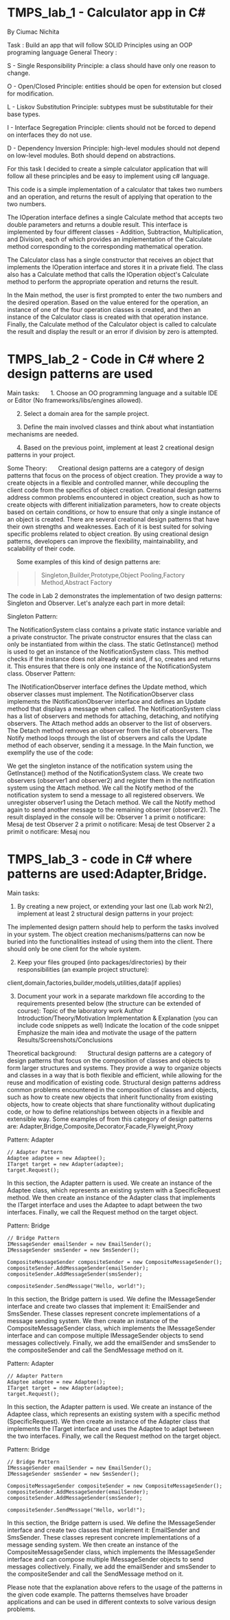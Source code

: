 # TMPS_lab_1 - Calculator app in C#
By Ciumac Nichita

Task : Build an app that will follow SOLID Principles using an OOP programing language
General Theory :

S - Single Responsibility Principle: a class should have only one reason to change.

O - Open/Closed Principle: entities should be open for extension but closed for modification.

L - Liskov Substitution Principle: subtypes must be substitutable for their base types.

I - Interface Segregation Principle: clients should not be forced to depend on interfaces they do not use.

D - Dependency Inversion Principle: high-level modules should not depend on low-level modules. Both should depend on abstractions.

For this task I decided to create a simple calculator application that will follow all these principles and be easy to implement using c# language.

This code is a simple implementation of a calculator that takes two numbers and an operation, and returns the result of applying that operation to the two numbers.

The IOperation interface defines a single Calculate method that accepts two double parameters and returns a double result. This interface is implemented by four different classes - Addition, Subtraction, Multiplication, and Division, each of which provides an implementation of the Calculate method corresponding to the corresponding mathematical operation.

The Calculator class has a single constructor that receives an object that implements the IOperation interface and stores it in a private field. The class also has a Calculate method that calls the IOperation object's Calculate method to perform the appropriate operation and returns the result.

In the Main method, the user is first prompted to enter the two numbers and the desired operation. Based on the value entered for the operation, an instance of one of the four operation classes is created, and then an instance of the Calculator class is created with that operation instance. Finally, the Calculate method of the Calculator object is called to calculate the result and display the result or an error if division by zero is attempted.


# TMPS_lab_2 - Code in C# where 2 design patterns are used
Main tasks:
    1. Choose an OO programming language and a suitable IDE or Editor (No frameworks/libs/engines allowed).

    2. Select a domain area for the sample project.

    3. Define the main involved classes and think about what instantiation mechanisms are needed.

    4. Based on the previous point, implement at least 2 creational design patterns in your project.

Some Theory:
    Creational design patterns are a category of design patterns that focus on the process of object creation. They provide a way to create objects in a flexible and controlled manner, while decoupling the client code from the specifics of object creation. Creational design patterns address common problems encountered in object creation, such as how to create objects with different initialization parameters, how to create objects based on certain conditions, or how to ensure that only a single instance of an object is created. There are several creational design patterns that have their own strengths and weaknesses. Each of it is best suited for solving specific problems related to object creation. By using creational design patterns, developers can improve the flexibility, maintainability, and scalability of their code.

    Some examples of this kind of design patterns are:

>>Singleton,Builder,Prototype,Object Pooling,Factory Method,Abstract Factory

The code in Lab 2 demonstrates the implementation of two design patterns: Singleton and Observer. Let's analyze each part in more detail:

Singleton Pattern:

The NotificationSystem class contains a private static instance variable and a private constructor. The private constructor ensures that the class can only be instantiated from within the class.
The static GetInstance() method is used to get an instance of the NotificationSystem class. This method checks if the instance does not already exist and, if so, creates and returns it. This ensures that there is only one instance of the NotificationSystem class.
Observer Pattern:

The INotificationObserver interface defines the Update method, which observer classes must implement.
The NotificationObserver class implements the INotificationObserver interface and defines an Update method that displays a message when called.
The NotificationSystem class has a list of observers and methods for attaching, detaching, and notifying observers.
The Attach method adds an observer to the list of observers.
The Detach method removes an observer from the list of observers.
The Notify method loops through the list of observers and calls the Update method of each observer, sending it a message.
In the Main function, we exemplify the use of the code:

We get the singleton instance of the notification system using the GetInstance() method of the NotificationSystem class.
We create two observers (observer1 and observer2) and register them in the notification system using the Attach method.
We call the Notify method of the notification system to send a message to all registered observers.
We unregister observer1 using the Detach method.
We call the Notify method again to send another message to the remaining observer (observer2).
The result displayed in the console will be:
Observer 1 a primit o notificare: Mesaj de test
Observer 2 a primit o notificare: Mesaj de test
Observer 2 a primit o notificare: Mesaj nou

# TMPS_lab_3 - code in C# where patterns are used:Adapter,Bridge.
Main tasks:
1. By creating a new project, or extending your last one (Lab work Nr2), implement at least 2 structural design patterns in your project:

The implemented design pattern should help to perform the tasks involved in your system.
The object creation mechanisms/patterns can now be buried into the functionalities instead of using them into the client.
There should only be one client for the whole system.

2. Keep your files grouped (into packages/directories) by their responsibilities (an example project structure):

client,domain,factories,builder,models,utilities,data(if applies)

3. Document your work in a separate markdown file according to the requirements presented below (the structure can be extended of course):
Topic of the laboratory work
Author
Introduction/Theory/Motivation
Implementation & Explanation (you can include code snippets as well)
Indicate the location of the code snippet
Emphasize the main idea and motivate the usage of the pattern
Results/Screenshots/Conclusions

Theoretical background:
    Structural design patterns are a category of design patterns that focus on the composition of classes and objects to form larger structures and systems. They provide a way to organize objects and classes in a way that is both flexible and efficient, while allowing for the reuse and modification of existing code. Structural design patterns address common problems encountered in the composition of classes and objects, such as how to create new objects that inherit functionality from existing objects, how to create objects that share functionality without duplicating code, or how to define relationships between objects in a flexible and extensible way.
    Some examples of from this category of design patterns are:
Adapter,Bridge,Composite,Decorator,Facade,Flyweight,Proxy


Pattern: Adapter
```
// Adapter Pattern
Adaptee adaptee = new Adaptee();
ITarget target = new Adapter(adaptee);
target.Request();
```
In this section, the Adapter pattern is used. We create an instance of the Adaptee class, which represents an existing system with a SpecificRequest method. We then create an instance of the Adapter class that implements the ITarget interface and uses the Adaptee to adapt between the two interfaces. Finally, we call the Request method on the target object.

Pattern: Bridge
```
// Bridge Pattern
IMessageSender emailSender = new EmailSender();
IMessageSender smsSender = new SmsSender();

CompositeMessageSender compositeSender = new CompositeMessageSender();
compositeSender.AddMessageSender(emailSender);
compositeSender.AddMessageSender(smsSender);

compositeSender.SendMessage("Hello, world!");
```
In this section, the Bridge pattern is used. We define the IMessageSender interface and create two classes that implement it: EmailSender and SmsSender. These classes represent concrete implementations of a message sending system. We then create an instance of the CompositeMessageSender class, which implements the IMessageSender interface and can compose multiple IMessageSender objects to send messages collectively. Finally, we add the emailSender and smsSender to the compositeSender and call the SendMessage method on it.

Pattern: Adapter
```
// Adapter Pattern
Adaptee adaptee = new Adaptee();
ITarget target = new Adapter(adaptee);
target.Request();
```
In this section, the Adapter pattern is used. We create an instance of the Adaptee class, which represents an existing system with a specific method (SpecificRequest). We then create an instance of the Adapter class that implements the ITarget interface and uses the Adaptee to adapt between the two interfaces. Finally, we call the Request method on the target object.

Pattern: Bridge
```
// Bridge Pattern
IMessageSender emailSender = new EmailSender();
IMessageSender smsSender = new SmsSender();

CompositeMessageSender compositeSender = new CompositeMessageSender();
compositeSender.AddMessageSender(emailSender);
compositeSender.AddMessageSender(smsSender);

compositeSender.SendMessage("Hello, world!");
```
In this section, the Bridge pattern is used. We define the IMessageSender interface and create two classes that implement it: EmailSender and SmsSender. These classes represent concrete implementations of a message sending system. We then create an instance of the CompositeMessageSender class, which implements the IMessageSender interface and can compose multiple IMessageSender objects to send messages collectively. Finally, we add the emailSender and smsSender to the compositeSender and call the SendMessage method on it.

Please note that the explanation above refers to the usage of the patterns in the given code example. The patterns themselves have broader applications and can be used in different contexts to solve various design problems.








  

